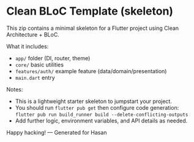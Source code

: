 # Clean BLoC Template (skeleton)
This zip contains a minimal skeleton for a Flutter project using Clean Architecture + BLoC.

What it includes:
- `app/` folder (DI, router, theme)
- `core/` basic utilities
- `features/auth/` example feature (data/domain/presentation)
- `main.dart` entry

Notes:
- This is a lightweight starter skeleton to jumpstart your project.
- You should run `flutter pub get` then configure code generation:
  `flutter pub run build_runner build --delete-conflicting-outputs`
- Add further logic, environment variables, and API details as needed.

Happy hacking! — Generated for Hasan
